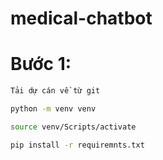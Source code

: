 # medical-chatbot

# Bước 1:
```bash
Tải dự cán về từ git
```

```bash
python -m venv venv
```

```bash
source venv/Scripts/activate
```

```bash
pip install -r requiremnts.txt
```

